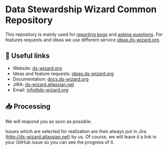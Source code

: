 # Data Stewardship Wizard Common Repository

This repository is mainly used for [reporting bugs](https://github.com/ds-wizard/ds-wizard/issues/new?assignees=&labels=Bug&template=bug_report.md&title=) and [asking questions](https://github.com/ds-wizard/ds-wizard/issues/new?assignees=&labels=Question&template=question.md&title=). For features requests and ideas we use different service [ideas.ds-wizard.org](https://ideas.ds-wizard.org).

## :link: Useful links

* Website: [ds-wizard.org](https://ds-wizard.org)
* Ideas and feature requests: [ideas.ds-wizard.org](https://ideas.ds-wizard.org)
* Documentation: [docs.ds-wizard.org](https://docs.ds-wizard.org)
* JIRA: [ds-wizard.atlassian.net](http://ds-wizard.atlassian.net)
* Email: [info@ds-wizard.org](mailto:info@ds-wizard.org)

## :inbox_tray: Processing

We will respond you as soon as possible. 

Issues which are selected for realization are then always put in Jira (http://ds-wizard.atlassian.net) by us. Of course, we will leave it a link in your GitHub issue so you can see the progress of it.
